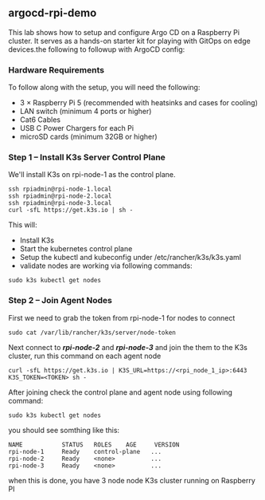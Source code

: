 ## argocd-rpi-demo
This lab shows how to setup and configure Argo CD on a Raspberry Pi cluster. It serves as a hands-on starter kit for playing with GitOps on edge devices.the following to followup with ArgoCD config:

### Hardware Requirements
To follow along with the setup, you will need the following:
- 3 × Raspberry Pi 5 (recommended with heatsinks and cases for cooling)
- LAN switch (minimum 4 ports or higher)
- Cat6 Cables
- USB C Power Chargers for each Pi
- microSD cards (minimum 32GB or higher)

### Step 1 – Install K3s Server Control Plane

We'll install K3s on rpi-node-1 as the control plane.
```shell
ssh rpiadmin@rpi-node-1.local
ssh rpiadmin@rpi-node-2.local
ssh rpiadmin@rpi-node-3.local
curl -sfL https://get.k3s.io | sh -
```

This will:
- Install K3s
- Start the kubernetes control plane
- Setup the kubectl and kubeconfig under /etc/rancher/k3s/k3s.yaml
- validate nodes are working via following commands:

```shell
sudo k3s kubectl get nodes
```

### Step 2 – Join Agent Nodes
First we need to grab the token from rpi-node-1 for nodes to connect
```shell
sudo cat /var/lib/rancher/k3s/server/node-token
```

Next connect to ***rpi-node-2*** and ***rpi-node-3*** and join the them to the K3s cluster, run this command on each agent node
```shell
curl -sfL https://get.k3s.io | K3S_URL=https://<rpi_node_1_ip>:6443 K3S_TOKEN=<TOKEN> sh -
```

After joining check the control plane and agent node using following command:
```shell
sudo k3s kubectl get nodes
```

you should see somthing like this:
```shell
NAME           STATUS   ROLES    AGE     VERSION
rpi-node-1     Ready    control-plane   ...
rpi-node-2     Ready    <none>          ...
rpi-node-3     Ready    <none>          ...
```

when this is done, you have 3 node node K3s cluster running on Raspberry PI